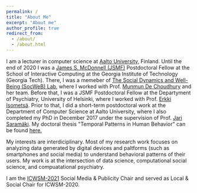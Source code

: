 ```yaml
---
permalink: /
title: "About Me"
excerpt: "About me"
author_profile: true
redirect_from: 
  - /about/
  - /about.html
---
```


I am a lecturer in computer science at [Aalto University](https://www.aalto.fi/en/department-of-computer-science), Finland. Until the end of 2020 I was a [James S. McDonnell (JSMF)](https://www.jsmf.org/) Postdoctoral Fellow at the School of Interactive Computing at the Georgia Institute of Technology (Georgia Tech). There, I was a memeber of [The Social Dynamics and Well-Being (SocWeB) Lab](http://socweb.cc.gatech.edu/), where I worked with Prof. [Munmun De Choudhury](http://www.munmund.net/) and her team. Before that, I was a JSMF Postdoctoral Fellow at the Departyment of Psychiatry, University of Helsinki, where I worked with Prof. [Erkki Isometsä](https://researchportal.helsinki.fi/en/persons/erkki-isomets%C3%A4). Prior to that, I did a short-term postdoctoral work at the Department of Computer Science at Aalto University, where I also completed my PhD in December 2017 under the supervision of Prof. [Jari Saramäki](https://jarisaramaki.fi/). My doctoral thesis "Temporal Patterns in Human Behavior" can be found [here.](https://aaltodoc.aalto.fi/bitstream/handle/123456789/28892/isbn9789526077246.pdf?sequence=1&isAllowed=y)

My interests are interdiciplinary. Most of my research work focuses on analyzing data generated by digital devices and paltforms (such as smartphones and social media) to understand behavioral patterns of their users. My work is at the intersection of data science, computational social science, and compuatational psychiatry.

I am the [ICWSM-2021](https://icwsm.org/2021/index.html) Social Media & Publicity Chair and served as Local & Social Chair for ICWSM-2020.
